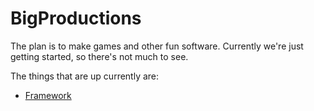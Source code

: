 # BigProductions
The plan is to make games and other fun software.
Currently we're just getting started, so there's not much to see.

The things that are up currently are:
 * [Framework](./framework)
